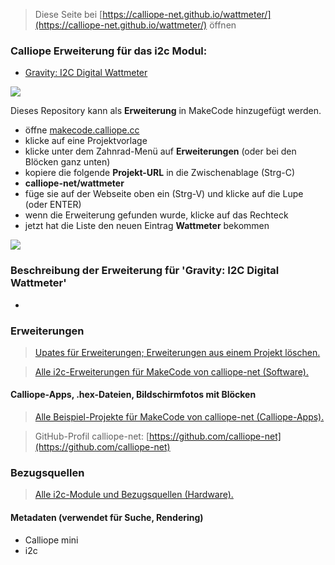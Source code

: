 
> Diese Seite bei [https://calliope-net.github.io/wattmeter/](https://calliope-net.github.io/wattmeter/) öffnen

### Calliope Erweiterung für das i2c Modul:

* [Gravity: I2C Digital Wattmeter](https://www.dfrobot.com/product-1827.html)

![](https://image.dfrobot.com/image/data/SEN0291/1.png)

Dieses Repository kann als **Erweiterung** in MakeCode hinzugefügt werden.

* öffne [makecode.calliope.cc](https://makecode.calliope.cc)
* klicke auf eine Projektvorlage
* klicke unter dem Zahnrad-Menü auf **Erweiterungen** (oder bei den Blöcken ganz unten)
* kopiere die folgende **Projekt-URL** in die Zwischenablage (Strg-C)
* **calliope-net/wattmeter**
* füge sie auf der Webseite oben ein (Strg-V) und klicke auf die Lupe (oder ENTER)
* wenn die Erweiterung gefunden wurde, klicke auf das Rechteck
* jetzt hat die Liste den neuen Eintrag **Wattmeter** bekommen

![](blocks.png)

### Beschreibung der Erweiterung für 'Gravity: I2C Digital Wattmeter'

*


### Erweiterungen

> [Upates für Erweiterungen; Erweiterungen aus einem Projekt löschen.](https://calliope-net.github.io/i2c-test#updates)

> [Alle i2c-Erweiterungen für MakeCode von calliope-net (Software).](https://calliope-net.github.io/i2c-test#erweiterungen)

#### Calliope-Apps, .hex-Dateien, Bildschirmfotos mit Blöcken

> [Alle Beispiel-Projekte für MakeCode von calliope-net (Calliope-Apps).](https://calliope-net.github.io/i2c-test#programmierbeispiele)

> GitHub-Profil calliope-net: [https://github.com/calliope-net](https://github.com/calliope-net)

### Bezugsquellen

> [Alle i2c-Module und Bezugsquellen (Hardware).](https://calliope-net.github.io/i2c-test#bezugsquellen)

#### Metadaten (verwendet für Suche, Rendering)

* Calliope mini
* i2c
